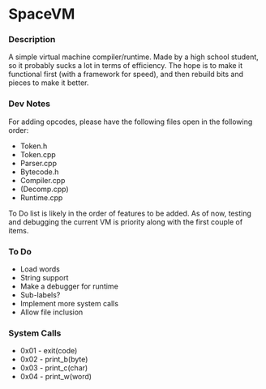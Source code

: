 # SpaceVM

### Description

A simple virtual machine compiler/runtime. Made by a high school student,
so it probably sucks a lot in terms of efficiency. The hope is to make it
functional first (with a framework for speed), and then rebuild bits and
pieces to make it better.

### Dev Notes

For adding opcodes, please have the following files open in the following 
order:

* Token.h
* Token.cpp
* Parser.cpp
* Bytecode.h
* Compiler.cpp
* (Decomp.cpp)
* Runtime.cpp

To Do list is likely in the order of features to be added. As of now, testing
and debugging the current VM is priority along with the first couple of items.

### To Do

* Load words
* String support
* Make a debugger for runtime
* Sub-labels?
* Implement more system calls
* Allow file inclusion

### System Calls

* 0x01 - exit(code)
* 0x02 - print_b(byte)
* 0x03 - print_c(char)
* 0x04 - print_w(word)